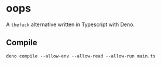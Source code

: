 # oops

A `thefuck` alternative written in Typescript with Deno.

## Compile

`deno compile --allow-env --allow-read --allow-run main.ts`

